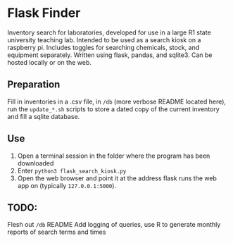 # Flask Finder  
Inventory search for laboratories, developed for use in a large R1 state 
university teaching lab. Intended to be used as a search kiosk on a 
raspberry pi. Includes toggles for searching chemicals, stock, and
equipment separately. 
Written using flask, pandas, and sqlite3. Can be hosted locally or on the web.

## Preparation
Fill in inventories in a .csv file, in `/db` (more verbose README located here), run the `update_*.sh` scripts to store a dated copy of the current inventory and fill a sqlite database.

## Use
1. Open a terminal session in the folder where the program has been downloaded
2. Enter `python3 flask_search_kiosk.py`
3. Open the web browser and point it at the address flask runs the web app on (typically `127.0.0.1:5000`). 

## TODO: 
Flesh out `/db` README 
Add logging of queries, use R to generate monthly reports of search terms and times
